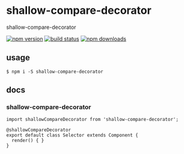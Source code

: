 # shallow-compare-decorator

shallow-compare-decorator

[![npm version](https://badge.fury.io/js/shallow-compare-decorator.png)](https://badge.fury.io/js/shallow-compare-decorator)
[![build status](https://travis-ci.org/twobin/shallow-compare-decorator.svg)](https://travis-ci.org/twobin/shallow-compare-decorator)
[![npm downloads](https://img.shields.io/npm/dt/shallow-compare-decorator.svg?style=flat-square)](https://www.npmjs.com/package/shallow-compare-decorator)

## usage

```
$ npm i -S shallow-compare-decorator
```

## docs

### shallow-compare-decorator

```
import shallowCompareDecorator from 'shallow-compare-decorator';

@shallowCompareDecorator
export default class Selector extends Component {
  render() { }
}
```
